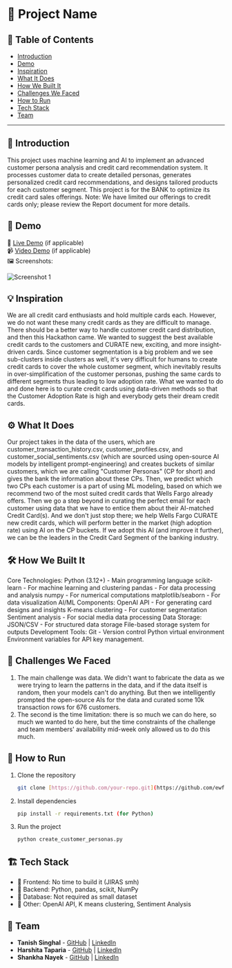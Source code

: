 # 🚀 Project Name

## 📌 Table of Contents
- [Introduction](#introduction)
- [Demo](#demo)
- [Inspiration](#inspiration)
- [What It Does](#what-it-does)
- [How We Built It](#how-we-built-it)
- [Challenges We Faced](#challenges-we-faced)
- [How to Run](#how-to-run)
- [Tech Stack](#tech-stack)
- [Team](#team)

---

## 🎯 Introduction
This project uses machine learning and AI to implement an advanced customer persona analysis and credit card recommendation system. It processes customer data to create detailed personas, generates personalized credit card recommendations, and designs tailored products for each customer segment. This project is for the BANK to optimize its credit card sales offerings. Note: We have limited our offerings to credit cards only; please review the Report document for more details.

## 🎥 Demo
🔗 [Live Demo](#) (if applicable)  
📹 [Video Demo](#) (if applicable)  
🖼️ Screenshots:

![Screenshot 1](link-to-image)

## 💡 Inspiration
We are all credit card enthusiasts and hold multiple cards each. However, we do not want these many credit cards as they are difficult to manage. There should be a better way to handle customer credit card distribution, and then this Hackathon came. We wanted to suggest the best available credit cards to the customers and CURATE new, exciting, and more insight-driven cards. Since customer segmentation is a big problem and we see sub-clusters inside clusters as well, it's very difficult for humans to create credit cards to cover the whole customer segment, which inevitably results in over-simplification of the customer personas, pushing the same cards to different segments thus leading to low adoption rate. What we wanted to do and done here is to curate credit cards using data-driven methods so that the Customer Adoption Rate is high and everybody gets their dream credit cards.

## ⚙️ What It Does
Our project takes in the data of the users, which are customer_transaction_history.csv, customer_profiles.csv, and customer_social_sentiments.csv (which are sourced using open-source AI models by intelligent prompt-engineering) and creates buckets of similar customers, which we are calling "Customer Personas" (CP for short) and gives the bank the information about these CPs. Then, we predict which two CPs each customer is a part of using ML modeling, based on which we recommend two of the most suited credit cards that Wells Fargo already offers. Then we go a step beyond in curating the perfect email for each customer using data that we have to entice them about their AI-matched Credit Card(s). And we don't just stop there; we help Wells Fargo CURATE new credit cards, which will perform better in the market (high adoption rate) using AI on the CP buckets. If we adopt this AI (and improve it further), we can be the leaders in the Credit Card Segment of the banking industry.

## 🛠️ How We Built It
Core Technologies:
Python (3.12+) - Main programming language
scikit-learn - For machine learning and clustering
pandas - For data processing and analysis
numpy - For numerical computations
matplotlib/seaborn - For data visualization
AI/ML Components:
OpenAI API - For generating card designs and insights
K-means clustering - For customer segmentation
Sentiment analysis - For social media data processing
Data Storage:
JSON/CSV - For structured data storage
File-based storage system for outputs
Development Tools:
Git - Version control
Python virtual environment
Environment variables for API key management.

## 🚧 Challenges We Faced
1. The main challenge was data. We didn't want to fabricate the data as we were trying to learn the patterns in the data, and if the data itself is random, then your models can't do anything. But then we intelligently prompted the open-source AIs for the data and curated some 10k transaction rows for 676 customers.
2. The second is the time limitation: there is so much we can do here, so much we wanted to do here, but the time constraints of the challenge and team members' availability mid-week only allowed us to do this much.

## 🏃 How to Run
1. Clone the repository  
   ```sh
   git clone [https://github.com/your-repo.git](https://github.com/ewfx/aidhp-dating-dataset.git)
   ```
2. Install dependencies  
   ```sh
   pip install -r requirements.txt (for Python)
   ```
3. Run the project  
   ```sh
   python create_customer_personas.py
   ```

## 🏗️ Tech Stack
- 🔹 Frontend: No time to build it (JIRAS smh)
- 🔹 Backend: Python, pandas, scikit, NumPy
- 🔹 Database: Not required as small dataset
- 🔹 Other: OpenAI API, K means clustering, Sentiment Analysis

## 👥 Team
- **Tanish Singhal** - [GitHub](#) | [LinkedIn](#)
- **Harshita Taparia** - [GitHub](#) | [LinkedIn](#)
- **Shankha Nayek** - [GitHub](#) | [LinkedIn](#)
